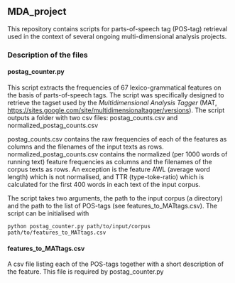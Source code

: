 ## MDA_project

This repository contains scripts for parts-of-speech tag (POS-tag) retrieval used in the context of several ongoing multi-dimensional analysis projects. 

### Description of the files

#### postag_counter.py

This script extracts the frequencies of 67 lexico-grammatical features on the basis of parts-of-speech tags. The script was specifically designed to retrieve the tagset used by the *Multidimensional Analysis Tagger* (MAT, https://sites.google.com/site/multidimensionaltagger/versions). The script outputs a folder with two csv files: postag_counts.csv and normalized_postag_counts.csv

postag_counts.csv contains the raw frequencies of each of the features as columns and the filenames of the input texts as rows. normalized_postag_counts.csv contains the normalized (per 1000 words of running text) feature frequencies as columns and the filenames of the corpus texts as rows. An exception is the feature AWL (average word length) which is not normalised, and TTR (type-toke-ratio) which is calculated for the first 400 words in each text of the input corpus.

The script takes two arguments, the path to the input corpus (a directory) and the path to the list of POS-tags (see features_to_MATtags.csv). The script can be initialised with
  
    python postag_counter.py path/to/input/corpus path/to/features_to_MATtags.csv


#### features_to_MATtags.csv

A csv file listing each of the POS-tags together with a short description of the feature. This file is required by postag_counter.py
